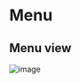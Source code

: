 # Menu
## Menu view
![image](https://github.com/user-attachments/assets/16e2a431-f537-4475-aa00-6ec29e764b74)

